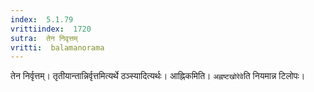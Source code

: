 ```yaml
---
index:  5.1.79
vrittiindex:  1720
sutra:  तेन निवृत्तम्
vritti:  balamanorama 
---
```


तेन निर्वृत्तम्। तृतीयान्तान्निर्वृत्तमित्यर्थे ठञ्स्यादित्यर्थः। आह्निकमिति। `अह्नष्टखोरेवे`ति नियमान्न टिलोपः। 

